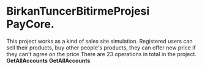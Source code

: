 # BirkanTuncerBitirmeProjesi PayCore.

This project works as a kind of sales site simulation. 
Registered users can sell their products, buy other people's products, they can offer new price if they can't agree on the price
There are 23 operations in total in the project.
<b>GetAllAccounts</b>
<b>GetAllAccounts</b>
